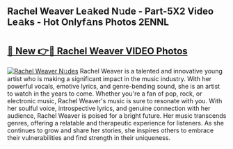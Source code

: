 ## Rachel Weaver Le𝚊ked N𝚞de - Part-5X2 Video Le𝚊ks - Hot Onlyf𝚊ns Photos 2ENNL

# <h2><a href="http://ab20189.deff.icu/?id=Rachel+Weaver">🔗 New 👉🔴 Rachel Weaver VIDEO Photos</a></h2>

[![Rachel Weaver N𝚞des](https://i.imgur.com/rIISA9y.gif)](http://ab20189.deff.icu/?id=Rachel+Weaver)
Rachel Weaver is a talented and innovative young artist who is making a significant impact in the music industry. With her powerful vocals, emotive lyrics, and genre-bending sound, she is an artist to watch in the years to come. Whether you're a fan of pop, rock, or electronic music, Rachel Weaver's music is sure to resonate with you. With her soulful voice, introspective lyrics, and genuine connection with her audience, Rachel Weaver is poised for a bright future. Her music transcends genres, offering a relatable and therapeutic experience for listeners. As she continues to grow and share her stories, she inspires others to embrace their vulnerabilities and find strength in their uniqueness.
